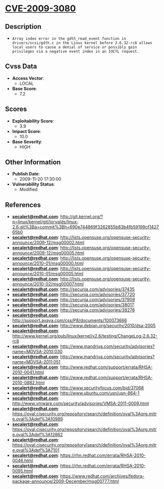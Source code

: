 
# [CVE-2009-3080](http://git.kernel.org/?p=linux/kernel/git/torvalds/linux-2.6.git%3Ba=commit%3Bh=690e744869f3262855b83b4fb59199cf142765b0)

## Description

- `Array index error in the gdth_read_event function in drivers/scsi/gdth.c in the Linux kernel before 2.6.32-rc8 allows local users to cause a denial of service or possibly gain privileges via a negative event index in an IOCTL request.`

## Cvss Data

- **Access Vector**:
  - LOCAL
- **Base Score**:
  - 7.2

## Scores

- **Exploitability Score**:
  - 3.9
- **Impact Score**:
  - 10.0
- **Base Severity**:
  - HIGH

## Other Information

- **Publish Date**:
  - 2009-11-20 17:30:00
- **Vulnerability Status**:
  - Modified

## References

- **secalert@redhat.com**: http://git.kernel.org/?p=linux/kernel/git/torvalds/linux-2.6.git%3Ba=commit%3Bh=690e744869f3262855b83b4fb59199cf142765b0
- **secalert@redhat.com**: http://lists.opensuse.org/opensuse-security-announce/2009-12/msg00002.html
- **secalert@redhat.com**: http://lists.opensuse.org/opensuse-security-announce/2009-12/msg00005.html
- **secalert@redhat.com**: http://lists.opensuse.org/opensuse-security-announce/2010-01/msg00000.html
- **secalert@redhat.com**: http://lists.opensuse.org/opensuse-security-announce/2010-01/msg00005.html
- **secalert@redhat.com**: http://lists.opensuse.org/opensuse-security-announce/2010-02/msg00007.html
- **secalert@redhat.com**: http://secunia.com/advisories/37435
- **secalert@redhat.com**: http://secunia.com/advisories/37720
- **secalert@redhat.com**: http://secunia.com/advisories/37909
- **secalert@redhat.com**: http://secunia.com/advisories/38017
- **secalert@redhat.com**: http://secunia.com/advisories/38276
- **secalert@redhat.com**: http://support.avaya.com/css/P8/documents/100073666
- **secalert@redhat.com**: http://www.debian.org/security/2010/dsa-2005
- **secalert@redhat.com**: http://www.kernel.org/pub/linux/kernel/v2.6/testing/ChangeLog-2.6.32-rc8
- **secalert@redhat.com**: http://www.mandriva.com/security/advisories?name=MDVSA-2010:030
- **secalert@redhat.com**: http://www.mandriva.com/security/advisories?name=MDVSA-2011:051
- **secalert@redhat.com**: http://www.redhat.com/support/errata/RHSA-2010-0041.html
- **secalert@redhat.com**: http://www.redhat.com/support/errata/RHSA-2010-0882.html
- **secalert@redhat.com**: http://www.securityfocus.com/bid/37068
- **secalert@redhat.com**: http://www.ubuntu.com/usn/usn-864-1
- **secalert@redhat.com**: http://www.vmware.com/security/advisories/VMSA-2011-0009.html
- **secalert@redhat.com**: https://oval.cisecurity.org/repository/search/definition/oval%3Aorg.mitre.oval%3Adef%3A10989
- **secalert@redhat.com**: https://oval.cisecurity.org/repository/search/definition/oval%3Aorg.mitre.oval%3Adef%3A12862
- **secalert@redhat.com**: https://oval.cisecurity.org/repository/search/definition/oval%3Aorg.mitre.oval%3Adef%3A7101
- **secalert@redhat.com**: https://rhn.redhat.com/errata/RHSA-2010-0046.html
- **secalert@redhat.com**: https://rhn.redhat.com/errata/RHSA-2010-0095.html
- **secalert@redhat.com**: https://www.redhat.com/archives/fedora-package-announce/2009-December/msg00777.html
